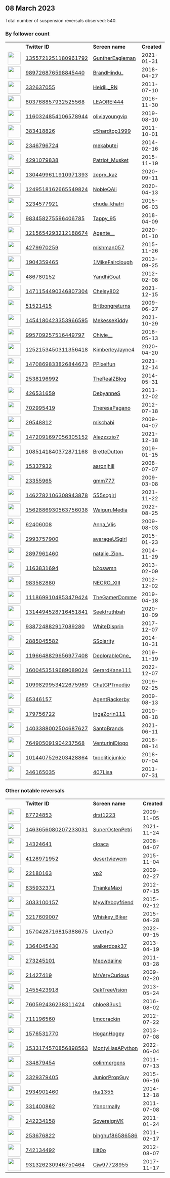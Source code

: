
## 08 March 2023
Total number of suspension reversals observed: 540.

### By follower count
<table><tr><th></th><th align="left">Twitter ID</th><th align="left">Screen name</th>
<th align="left">Created</th><th align="left">Status</th><th align="left">Suspended</th><th align="left">Followers</th>
<tr><td><a href="https://pbs.twimg.com/profile_images/1606836521784512512/Xb-_cXXi_normal.jpg"><img src="https://pbs.twimg.com/profile_images/1606836521784512512/Xb-_cXXi_normal.jpg" width="40px" height="40px" align="center"/></a></td><td><a href="https://twitter.com/intent/user?user_id=1355721251180961792">1355721251180961792</a></td><td><a href="https://twitter.com/GuntherEagleman">GuntherEagleman</a></td><td>2021-01-31</td><td align="center"></td><td>2023-03-06</td><td>308813</td></tr>
<tr><td><a href="https://pbs.twimg.com/profile_images/1665021307514421248/zFzAoico_normal.jpg"><img src="https://pbs.twimg.com/profile_images/1665021307514421248/zFzAoico_normal.jpg" width="40px" height="40px" align="center"/></a></td><td><a href="https://twitter.com/intent/user?user_id=989726876598845440">989726876598845440</a></td><td><a href="https://twitter.com/BrandHindu_">BrandHindu_</a></td><td>2018-04-27</td><td align="center"></td><td>2022-06-29</td><td>53748</td></tr>
<tr><td><a href="https://pbs.twimg.com/profile_images/1637743239523454978/C_9-gO17_normal.jpg"><img src="https://pbs.twimg.com/profile_images/1637743239523454978/C_9-gO17_normal.jpg" width="40px" height="40px" align="center"/></a></td><td><a href="https://twitter.com/intent/user?user_id=332637055">332637055</a></td><td><a href="https://twitter.com/HeidiL_RN">HeidiL_RN</a></td><td>2011-07-10</td><td align="center"></td><td>2023-02-17</td><td>43611</td></tr>
<tr><td><a href="https://pbs.twimg.com/profile_images/1611403096478859277/gak90KqR_normal.jpg"><img src="https://pbs.twimg.com/profile_images/1611403096478859277/gak90KqR_normal.jpg" width="40px" height="40px" align="center"/></a></td><td><a href="https://twitter.com/intent/user?user_id=803768857932525568">803768857932525568</a></td><td><a href="https://twitter.com/LEAOREI444">LEAOREI444</a></td><td>2016-11-30</td><td align="center"></td><td>2023-02-02</td><td>37060</td></tr>
<tr><td><a href="https://pbs.twimg.com/profile_images/1633483517232553987/ExlaVrcD_normal.jpg"><img src="https://pbs.twimg.com/profile_images/1633483517232553987/ExlaVrcD_normal.jpg" width="40px" height="40px" align="center"/></a></td><td><a href="https://twitter.com/intent/user?user_id=1160324854106578944">1160324854106578944</a></td><td><a href="https://twitter.com/oliviayoungvip">oliviayoungvip</a></td><td>2019-08-10</td><td align="center"></td><td>2022-10-20</td><td>29241</td></tr>
<tr><td><a href="https://pbs.twimg.com/profile_images/1265428528817999873/aSn3LFbd_normal.jpg"><img src="https://pbs.twimg.com/profile_images/1265428528817999873/aSn3LFbd_normal.jpg" width="40px" height="40px" align="center"/></a></td><td><a href="https://twitter.com/intent/user?user_id=383418826">383418826</a></td><td><a href="https://twitter.com/c5hardtop1999">c5hardtop1999</a></td><td>2011-10-01</td><td align="center"></td><td></td><td>28609</td></tr>
<tr><td><a href="https://pbs.twimg.com/profile_images/704688444975423488/ud2R-QZf_normal.jpg"><img src="https://pbs.twimg.com/profile_images/704688444975423488/ud2R-QZf_normal.jpg" width="40px" height="40px" align="center"/></a></td><td><a href="https://twitter.com/intent/user?user_id=2346796724">2346796724</a></td><td><a href="https://twitter.com/mekabutei">mekabutei</a></td><td>2014-02-16</td><td align="center"></td><td>2023-02-04</td><td>17118</td></tr>
<tr><td><a href="https://pbs.twimg.com/profile_images/1633214078796587019/5Bbf7b27_normal.jpg"><img src="https://pbs.twimg.com/profile_images/1633214078796587019/5Bbf7b27_normal.jpg" width="40px" height="40px" align="center"/></a></td><td><a href="https://twitter.com/intent/user?user_id=4291079838">4291079838</a></td><td><a href="https://twitter.com/Patriot_Musket">Patriot_Musket</a></td><td>2015-11-19</td><td align="center"></td><td></td><td>16719</td></tr>
<tr><td><a href="https://pbs.twimg.com/profile_images/1666215065098264577/WA2KJ09Y_normal.jpg"><img src="https://pbs.twimg.com/profile_images/1666215065098264577/WA2KJ09Y_normal.jpg" width="40px" height="40px" align="center"/></a></td><td><a href="https://twitter.com/intent/user?user_id=1304499611910971393">1304499611910971393</a></td><td><a href="https://twitter.com/zeprx_kaz">zeprx_kaz</a></td><td>2020-09-11</td><td align="center"></td><td></td><td>15536</td></tr>
<tr><td><a href="https://pbs.twimg.com/profile_images/1636248196493049856/DTQlPAl5_normal.jpg"><img src="https://pbs.twimg.com/profile_images/1636248196493049856/DTQlPAl5_normal.jpg" width="40px" height="40px" align="center"/></a></td><td><a href="https://twitter.com/intent/user?user_id=1249518162665549824">1249518162665549824</a></td><td><a href="https://twitter.com/NobleQAli">NobleQAli</a></td><td>2020-04-13</td><td align="center"></td><td>2022-05-18</td><td>13489</td></tr>
<tr><td><a href="https://pbs.twimg.com/profile_images/1561130287656214528/XwDXUxrH_normal.jpg"><img src="https://pbs.twimg.com/profile_images/1561130287656214528/XwDXUxrH_normal.jpg" width="40px" height="40px" align="center"/></a></td><td><a href="https://twitter.com/intent/user?user_id=3234577921">3234577921</a></td><td><a href="https://twitter.com/chuda_khatri">chuda_khatri</a></td><td>2015-06-03</td><td align="center"></td><td>2022-12-08</td><td>12294</td></tr>
<tr><td><a href="https://pbs.twimg.com/profile_images/1267726646787796992/a1kF_H_J_normal.jpg"><img src="https://pbs.twimg.com/profile_images/1267726646787796992/a1kF_H_J_normal.jpg" width="40px" height="40px" align="center"/></a></td><td><a href="https://twitter.com/intent/user?user_id=983458275596406785">983458275596406785</a></td><td><a href="https://twitter.com/Tappy_95">Tappy_95</a></td><td>2018-04-09</td><td align="center">👋</td><td></td><td>10308</td></tr>
<tr><td><a href="https://pbs.twimg.com/profile_images/1633519337221890073/ynpuvJJv_normal.jpg"><img src="https://pbs.twimg.com/profile_images/1633519337221890073/ynpuvJJv_normal.jpg" width="40px" height="40px" align="center"/></a></td><td><a href="https://twitter.com/intent/user?user_id=1215654293212188674">1215654293212188674</a></td><td><a href="https://twitter.com/Agente__">Agente__</a></td><td>2020-01-10</td><td align="center"></td><td>2022-12-16</td><td>10189</td></tr>
<tr><td><a href="https://pbs.twimg.com/profile_images/942916944860143616/Hy4IDOVx_normal.jpg"><img src="https://pbs.twimg.com/profile_images/942916944860143616/Hy4IDOVx_normal.jpg" width="40px" height="40px" align="center"/></a></td><td><a href="https://twitter.com/intent/user?user_id=4279970259">4279970259</a></td><td><a href="https://twitter.com/mishman057">mishman057</a></td><td>2015-11-26</td><td align="center"></td><td></td><td>9987</td></tr>
<tr><td><a href="https://pbs.twimg.com/profile_images/1496188744503902208/OpERPvep_normal.jpg"><img src="https://pbs.twimg.com/profile_images/1496188744503902208/OpERPvep_normal.jpg" width="40px" height="40px" align="center"/></a></td><td><a href="https://twitter.com/intent/user?user_id=1904359465">1904359465</a></td><td><a href="https://twitter.com/1MikeFairclough">1MikeFairclough</a></td><td>2013-09-25</td><td align="center"></td><td>2022-08-04</td><td>9786</td></tr>
<tr><td><a href="https://pbs.twimg.com/profile_images/1633698109829021696/usKcMK4S_normal.jpg"><img src="https://pbs.twimg.com/profile_images/1633698109829021696/usKcMK4S_normal.jpg" width="40px" height="40px" align="center"/></a></td><td><a href="https://twitter.com/intent/user?user_id=486780152">486780152</a></td><td><a href="https://twitter.com/YandhiGoat">YandhiGoat</a></td><td>2012-02-08</td><td align="center"></td><td>2022-12-22</td><td>9409</td></tr>
<tr><td><a href="https://pbs.twimg.com/profile_images/1478088747816206340/NuPUZ1OP_normal.jpg"><img src="https://pbs.twimg.com/profile_images/1478088747816206340/NuPUZ1OP_normal.jpg" width="40px" height="40px" align="center"/></a></td><td><a href="https://twitter.com/intent/user?user_id=1471154490346807304">1471154490346807304</a></td><td><a href="https://twitter.com/Chelsy802">Chelsy802</a></td><td>2021-12-15</td><td align="center"></td><td>2022-02-13</td><td>9139</td></tr>
<tr><td><a href="https://pbs.twimg.com/profile_images/1666130900197814283/TZTK7jKn_normal.jpg"><img src="https://pbs.twimg.com/profile_images/1666130900197814283/TZTK7jKn_normal.jpg" width="40px" height="40px" align="center"/></a></td><td><a href="https://twitter.com/intent/user?user_id=51521415">51521415</a></td><td><a href="https://twitter.com/Britbongreturns">Britbongreturns</a></td><td>2009-06-27</td><td align="center"></td><td></td><td>8099</td></tr>
<tr><td><a href="https://pbs.twimg.com/profile_images/1513479095757197321/HCOxeQ2L_normal.jpg"><img src="https://pbs.twimg.com/profile_images/1513479095757197321/HCOxeQ2L_normal.jpg" width="40px" height="40px" align="center"/></a></td><td><a href="https://twitter.com/intent/user?user_id=1454180423353966595">1454180423353966595</a></td><td><a href="https://twitter.com/MekesseKiddy">MekesseKiddy</a></td><td>2021-10-29</td><td align="center"></td><td>2022-10-07</td><td>7560</td></tr>
<tr><td><a href="https://pbs.twimg.com/profile_images/1523299312775708673/GBDfNg9S_normal.jpg"><img src="https://pbs.twimg.com/profile_images/1523299312775708673/GBDfNg9S_normal.jpg" width="40px" height="40px" align="center"/></a></td><td><a href="https://twitter.com/intent/user?user_id=995709257516449797">995709257516449797</a></td><td><a href="https://twitter.com/Chivie__">Chivie__</a></td><td>2018-05-13</td><td align="center">🚫</td><td>2022-10-01</td><td>7492</td></tr>
<tr><td><a href="https://pbs.twimg.com/profile_images/1665058439029051394/VAIcldyb_normal.jpg"><img src="https://pbs.twimg.com/profile_images/1665058439029051394/VAIcldyb_normal.jpg" width="40px" height="40px" align="center"/></a></td><td><a href="https://twitter.com/intent/user?user_id=1252153450311356418">1252153450311356418</a></td><td><a href="https://twitter.com/KimberleyJayne4">KimberleyJayne4</a></td><td>2020-04-20</td><td align="center"></td><td>2022-07-19</td><td>7345</td></tr>
<tr><td><a href="https://pbs.twimg.com/profile_images/1472321567073968139/j5DCK3nS_normal.jpg"><img src="https://pbs.twimg.com/profile_images/1472321567073968139/j5DCK3nS_normal.jpg" width="40px" height="40px" align="center"/></a></td><td><a href="https://twitter.com/intent/user?user_id=1470869833826844673">1470869833826844673</a></td><td><a href="https://twitter.com/PPixelfun">PPixelfun</a></td><td>2021-12-14</td><td align="center"></td><td>2023-03-03</td><td>7301</td></tr>
<tr><td><a href="https://pbs.twimg.com/profile_images/1642132955878260737/AykmBAht_normal.jpg"><img src="https://pbs.twimg.com/profile_images/1642132955878260737/AykmBAht_normal.jpg" width="40px" height="40px" align="center"/></a></td><td><a href="https://twitter.com/intent/user?user_id=2538196992">2538196992</a></td><td><a href="https://twitter.com/TheRealZBlog">TheRealZBlog</a></td><td>2014-05-31</td><td align="center"></td><td></td><td>7055</td></tr>
<tr><td><a href="https://pbs.twimg.com/profile_images/1637449456877551619/BFdnGgkW_normal.jpg"><img src="https://pbs.twimg.com/profile_images/1637449456877551619/BFdnGgkW_normal.jpg" width="40px" height="40px" align="center"/></a></td><td><a href="https://twitter.com/intent/user?user_id=426531659">426531659</a></td><td><a href="https://twitter.com/DebyanneS">DebyanneS</a></td><td>2011-12-02</td><td align="center"></td><td>2022-08-05</td><td>6855</td></tr>
<tr><td><a href="https://pbs.twimg.com/profile_images/1633902880154370088/Yn7Wqzpq_normal.jpg"><img src="https://pbs.twimg.com/profile_images/1633902880154370088/Yn7Wqzpq_normal.jpg" width="40px" height="40px" align="center"/></a></td><td><a href="https://twitter.com/intent/user?user_id=702995419">702995419</a></td><td><a href="https://twitter.com/TheresaPagano">TheresaPagano</a></td><td>2012-07-18</td><td align="center"></td><td></td><td>6549</td></tr>
<tr><td><a href="https://pbs.twimg.com/profile_images/1653617980423696385/XiIu8AYN_normal.jpg"><img src="https://pbs.twimg.com/profile_images/1653617980423696385/XiIu8AYN_normal.jpg" width="40px" height="40px" align="center"/></a></td><td><a href="https://twitter.com/intent/user?user_id=29548812">29548812</a></td><td><a href="https://twitter.com/mischabi">mischabi</a></td><td>2009-04-07</td><td align="center"></td><td></td><td>6109</td></tr>
<tr><td><a href="https://pbs.twimg.com/profile_images/1633805362858999809/GZgX-yeF_normal.jpg"><img src="https://pbs.twimg.com/profile_images/1633805362858999809/GZgX-yeF_normal.jpg" width="40px" height="40px" align="center"/></a></td><td><a href="https://twitter.com/intent/user?user_id=1472091697056305152">1472091697056305152</a></td><td><a href="https://twitter.com/Alezzzzio7">Alezzzzio7</a></td><td>2021-12-18</td><td align="center"></td><td>2022-11-11</td><td>5934</td></tr>
<tr><td><a href="https://pbs.twimg.com/profile_images/1636913822647582721/cI9jW2kG_normal.jpg"><img src="https://pbs.twimg.com/profile_images/1636913822647582721/cI9jW2kG_normal.jpg" width="40px" height="40px" align="center"/></a></td><td><a href="https://twitter.com/intent/user?user_id=1085141840372871168">1085141840372871168</a></td><td><a href="https://twitter.com/BretteDutton">BretteDutton</a></td><td>2019-01-15</td><td align="center"></td><td>2022-11-29</td><td>5520</td></tr>
<tr><td><a href="https://pbs.twimg.com/profile_images/636635195324534784/Up-uxZbV_normal.png"><img src="https://pbs.twimg.com/profile_images/636635195324534784/Up-uxZbV_normal.png" width="40px" height="40px" align="center"/></a></td><td><a href="https://twitter.com/intent/user?user_id=15337932">15337932</a></td><td><a href="https://twitter.com/aaronjhill">aaronjhill</a></td><td>2008-07-07</td><td align="center"></td><td></td><td>5511</td></tr>
<tr><td><a href="https://pbs.twimg.com/profile_images/927378579419271168/ByfBA4eR_normal.jpg"><img src="https://pbs.twimg.com/profile_images/927378579419271168/ByfBA4eR_normal.jpg" width="40px" height="40px" align="center"/></a></td><td><a href="https://twitter.com/intent/user?user_id=23355965">23355965</a></td><td><a href="https://twitter.com/gmm777">gmm777</a></td><td>2009-03-08</td><td align="center"></td><td></td><td>5508</td></tr>
<tr><td><a href="https://pbs.twimg.com/profile_images/1567241783934951425/z0p9NWph_normal.jpg"><img src="https://pbs.twimg.com/profile_images/1567241783934951425/z0p9NWph_normal.jpg" width="40px" height="40px" align="center"/></a></td><td><a href="https://twitter.com/intent/user?user_id=1462782106308943878">1462782106308943878</a></td><td><a href="https://twitter.com/555scgirl">555scgirl</a></td><td>2021-11-22</td><td align="center"></td><td>2022-12-25</td><td>5404</td></tr>
<tr><td><a href="https://pbs.twimg.com/profile_images/1630796650967969792/QI0QTZiI_normal.jpg"><img src="https://pbs.twimg.com/profile_images/1630796650967969792/QI0QTZiI_normal.jpg" width="40px" height="40px" align="center"/></a></td><td><a href="https://twitter.com/intent/user?user_id=1562886930563756038">1562886930563756038</a></td><td><a href="https://twitter.com/WaiguruMedia">WaiguruMedia</a></td><td>2022-08-25</td><td align="center"></td><td>2023-03-02</td><td>5348</td></tr>
<tr><td><a href="https://pbs.twimg.com/profile_images/378800000730224644/ee6e02cce11b20f5d229f7d7afd7aa28_normal.jpeg"><img src="https://pbs.twimg.com/profile_images/378800000730224644/ee6e02cce11b20f5d229f7d7afd7aa28_normal.jpeg" width="40px" height="40px" align="center"/></a></td><td><a href="https://twitter.com/intent/user?user_id=62406008">62406008</a></td><td><a href="https://twitter.com/Anna_Vlis">Anna_Vlis</a></td><td>2009-08-03</td><td align="center"></td><td>2022-12-18</td><td>5007</td></tr>
<tr><td><a href="https://pbs.twimg.com/profile_images/950792956025253888/Wm0USfHv_normal.jpg"><img src="https://pbs.twimg.com/profile_images/950792956025253888/Wm0USfHv_normal.jpg" width="40px" height="40px" align="center"/></a></td><td><a href="https://twitter.com/intent/user?user_id=2993757900">2993757900</a></td><td><a href="https://twitter.com/averageUSgirl">averageUSgirl</a></td><td>2015-01-23</td><td align="center"></td><td></td><td>4970</td></tr>
<tr><td><a href="https://pbs.twimg.com/profile_images/1667488060337004544/hw5QOVwQ_normal.jpg"><img src="https://pbs.twimg.com/profile_images/1667488060337004544/hw5QOVwQ_normal.jpg" width="40px" height="40px" align="center"/></a></td><td><a href="https://twitter.com/intent/user?user_id=2897961460">2897961460</a></td><td><a href="https://twitter.com/natalie_Zion_">natalie_Zion_</a></td><td>2014-11-29</td><td align="center"></td><td>2023-02-27</td><td>4940</td></tr>
<tr><td><a href="https://pbs.twimg.com/profile_images/378800000670249101/8103969c137c1e503994227b19553e03_normal.jpeg"><img src="https://pbs.twimg.com/profile_images/378800000670249101/8103969c137c1e503994227b19553e03_normal.jpeg" width="40px" height="40px" align="center"/></a></td><td><a href="https://twitter.com/intent/user?user_id=1163831694">1163831694</a></td><td><a href="https://twitter.com/h2oswmn">h2oswmn</a></td><td>2013-02-09</td><td align="center"></td><td>2022-11-27</td><td>4931</td></tr>
<tr><td><a href="https://pbs.twimg.com/profile_images/1665730625142407169/k9Y1AVa3_normal.jpg"><img src="https://pbs.twimg.com/profile_images/1665730625142407169/k9Y1AVa3_normal.jpg" width="40px" height="40px" align="center"/></a></td><td><a href="https://twitter.com/intent/user?user_id=983582880">983582880</a></td><td><a href="https://twitter.com/NECRO_XIII">NECRO_XIII</a></td><td>2012-12-02</td><td align="center"></td><td></td><td>4856</td></tr>
<tr><td><a href="https://pbs.twimg.com/profile_images/1666144272377053188/CKP1CP2E_normal.jpg"><img src="https://pbs.twimg.com/profile_images/1666144272377053188/CKP1CP2E_normal.jpg" width="40px" height="40px" align="center"/></a></td><td><a href="https://twitter.com/intent/user?user_id=1118699104853479424">1118699104853479424</a></td><td><a href="https://twitter.com/TheGamerDomme">TheGamerDomme</a></td><td>2019-04-18</td><td align="center"></td><td>2022-04-14</td><td>4564</td></tr>
<tr><td><a href="https://pbs.twimg.com/profile_images/1560669572759539713/MPag2JkR_normal.jpg"><img src="https://pbs.twimg.com/profile_images/1560669572759539713/MPag2JkR_normal.jpg" width="40px" height="40px" align="center"/></a></td><td><a href="https://twitter.com/intent/user?user_id=1314494528716451841">1314494528716451841</a></td><td><a href="https://twitter.com/Seektruthbah">Seektruthbah</a></td><td>2020-10-09</td><td align="center"></td><td>2023-02-25</td><td>4419</td></tr>
<tr><td><a href="https://pbs.twimg.com/profile_images/1634063831746899969/p6w4RRMN_normal.jpg"><img src="https://pbs.twimg.com/profile_images/1634063831746899969/p6w4RRMN_normal.jpg" width="40px" height="40px" align="center"/></a></td><td><a href="https://twitter.com/intent/user?user_id=938724882917089280">938724882917089280</a></td><td><a href="https://twitter.com/WhiteDisprin">WhiteDisprin</a></td><td>2017-12-07</td><td align="center">🚫</td><td>2023-01-28</td><td>4346</td></tr>
<tr><td><a href="https://pbs.twimg.com/profile_images/1666250826946596864/O3vx7PTg_normal.jpg"><img src="https://pbs.twimg.com/profile_images/1666250826946596864/O3vx7PTg_normal.jpg" width="40px" height="40px" align="center"/></a></td><td><a href="https://twitter.com/intent/user?user_id=2885045582">2885045582</a></td><td><a href="https://twitter.com/SSolarity">SSolarity</a></td><td>2014-10-31</td><td align="center"></td><td></td><td>4335</td></tr>
<tr><td><a href="https://pbs.twimg.com/profile_images/1587959999522914305/OXieHc8w_normal.jpg"><img src="https://pbs.twimg.com/profile_images/1587959999522914305/OXieHc8w_normal.jpg" width="40px" height="40px" align="center"/></a></td><td><a href="https://twitter.com/intent/user?user_id=1196648829656977408">1196648829656977408</a></td><td><a href="https://twitter.com/DeplorableOne_">DeplorableOne_</a></td><td>2019-11-19</td><td align="center"></td><td>2022-12-08</td><td>4162</td></tr>
<tr><td><a href="https://pbs.twimg.com/profile_images/1660993584139468800/-BmAPw0b_normal.jpg"><img src="https://pbs.twimg.com/profile_images/1660993584139468800/-BmAPw0b_normal.jpg" width="40px" height="40px" align="center"/></a></td><td><a href="https://twitter.com/intent/user?user_id=1600453519689089024">1600453519689089024</a></td><td><a href="https://twitter.com/GerardKane111">GerardKane111</a></td><td>2022-12-07</td><td align="center"></td><td>2023-02-07</td><td>3824</td></tr>
<tr><td><a href="https://pbs.twimg.com/profile_images/1649189377585688579/_Uj6CAon_normal.jpg"><img src="https://pbs.twimg.com/profile_images/1649189377585688579/_Uj6CAon_normal.jpg" width="40px" height="40px" align="center"/></a></td><td><a href="https://twitter.com/intent/user?user_id=1099829953422675969">1099829953422675969</a></td><td><a href="https://twitter.com/ChatGPTmedijo">ChatGPTmedijo</a></td><td>2019-02-25</td><td align="center"></td><td>2022-07-28</td><td>3722</td></tr>
<tr><td><a href="https://pbs.twimg.com/profile_images/1639704874391568384/Nm6HhXMd_normal.jpg"><img src="https://pbs.twimg.com/profile_images/1639704874391568384/Nm6HhXMd_normal.jpg" width="40px" height="40px" align="center"/></a></td><td><a href="https://twitter.com/intent/user?user_id=65346157">65346157</a></td><td><a href="https://twitter.com/AgentRackerby">AgentRackerby</a></td><td>2009-08-13</td><td align="center"></td><td>2023-03-05</td><td>3594</td></tr>
<tr><td><a href="https://pbs.twimg.com/profile_images/1128825276757139457/Tdjv72P5_normal.png"><img src="https://pbs.twimg.com/profile_images/1128825276757139457/Tdjv72P5_normal.png" width="40px" height="40px" align="center"/></a></td><td><a href="https://twitter.com/intent/user?user_id=179756722">179756722</a></td><td><a href="https://twitter.com/IngaZorin111">IngaZorin111</a></td><td>2010-08-18</td><td align="center"></td><td></td><td>3232</td></tr>
<tr><td><a href="https://pbs.twimg.com/profile_images/1639770445946707973/8hHWGjaZ_normal.jpg"><img src="https://pbs.twimg.com/profile_images/1639770445946707973/8hHWGjaZ_normal.jpg" width="40px" height="40px" align="center"/></a></td><td><a href="https://twitter.com/intent/user?user_id=1403388002504687627">1403388002504687627</a></td><td><a href="https://twitter.com/SantoBrands">SantoBrands</a></td><td>2021-06-11</td><td align="center"></td><td>2022-08-31</td><td>3217</td></tr>
<tr><td><a href="https://pbs.twimg.com/profile_images/1363171599067840518/Y-75cVVK_normal.jpg"><img src="https://pbs.twimg.com/profile_images/1363171599067840518/Y-75cVVK_normal.jpg" width="40px" height="40px" align="center"/></a></td><td><a href="https://twitter.com/intent/user?user_id=764905091904237568">764905091904237568</a></td><td><a href="https://twitter.com/VenturiniDiogo">VenturiniDiogo</a></td><td>2016-08-14</td><td align="center"></td><td></td><td>3175</td></tr>
<tr><td><a href="https://pbs.twimg.com/profile_images/1285284440860758022/NXzvvD0K_normal.jpg"><img src="https://pbs.twimg.com/profile_images/1285284440860758022/NXzvvD0K_normal.jpg" width="40px" height="40px" align="center"/></a></td><td><a href="https://twitter.com/intent/user?user_id=1014407526203428864">1014407526203428864</a></td><td><a href="https://twitter.com/txpoliticjunkie">txpoliticjunkie</a></td><td>2018-07-04</td><td align="center"></td><td></td><td>3167</td></tr>
<tr><td><a href="https://pbs.twimg.com/profile_images/459598161896824832/WQBT_tRd_normal.jpeg"><img src="https://pbs.twimg.com/profile_images/459598161896824832/WQBT_tRd_normal.jpeg" width="40px" height="40px" align="center"/></a></td><td><a href="https://twitter.com/intent/user?user_id=346165035">346165035</a></td><td><a href="https://twitter.com/407Lisa">407Lisa</a></td><td>2011-07-31</td><td align="center"></td><td></td><td>3142</td></tr>
</table>

### Other notable reversals
<table><tr><th></th><th align="left">Twitter ID</th><th align="left">Screen name</th>
<th align="left">Created</th><th align="left">Status</th><th align="left">Suspended</th><th align="left">Followers</th>
<tr><td><a href="https://pbs.twimg.com/profile_images/1566889476814557184/w1Kn7ZWQ_normal.jpg"><img src="https://pbs.twimg.com/profile_images/1566889476814557184/w1Kn7ZWQ_normal.jpg" width="40px" height="40px" align="center"/></a></td><td><a href="https://twitter.com/intent/user?user_id=87724853">87724853</a></td><td><a href="https://twitter.com/drst1223">drst1223</a></td><td>2009-11-05</td><td align="center">🔒</td><td>2023-02-09</td><td>9</td></tr>
<tr><td><a href="https://pbs.twimg.com/profile_images/1633834916902502406/meu8ZTHt_normal.jpg"><img src="https://pbs.twimg.com/profile_images/1633834916902502406/meu8ZTHt_normal.jpg" width="40px" height="40px" align="center"/></a></td><td><a href="https://twitter.com/intent/user?user_id=1463656080207233031">1463656080207233031</a></td><td><a href="https://twitter.com/SuperOstenPetri">SuperOstenPetri</a></td><td>2021-11-24</td><td align="center">🚫</td><td>2022-12-17</td><td>2291</td></tr>
<tr><td><a href="https://pbs.twimg.com/profile_images/294070786/ugly_bird_normal.jpg"><img src="https://pbs.twimg.com/profile_images/294070786/ugly_bird_normal.jpg" width="40px" height="40px" align="center"/></a></td><td><a href="https://twitter.com/intent/user?user_id=14324641">14324641</a></td><td><a href="https://twitter.com/cloaca">cloaca</a></td><td>2008-04-07</td><td align="center">🔒</td><td>2023-02-09</td><td>4</td></tr>
<tr><td><a href="https://abs.twimg.com/sticky/default_profile_images/default_profile_normal.png"><img src="https://abs.twimg.com/sticky/default_profile_images/default_profile_normal.png" width="40px" height="40px" align="center"/></a></td><td><a href="https://twitter.com/intent/user?user_id=4128971952">4128971952</a></td><td><a href="https://twitter.com/desertviewcm">desertviewcm</a></td><td>2015-11-04</td><td align="center">🔒</td><td>2023-02-09</td><td>5</td></tr>
<tr><td><a href="https://abs.twimg.com/sticky/default_profile_images/default_profile_normal.png"><img src="https://abs.twimg.com/sticky/default_profile_images/default_profile_normal.png" width="40px" height="40px" align="center"/></a></td><td><a href="https://twitter.com/intent/user?user_id=22180163">22180163</a></td><td><a href="https://twitter.com/vp2">vp2</a></td><td>2009-02-27</td><td align="center">🔒</td><td>2023-02-09</td><td>6</td></tr>
<tr><td><a href="https://pbs.twimg.com/profile_images/1602056967320657926/jASd2X7m_normal.jpg"><img src="https://pbs.twimg.com/profile_images/1602056967320657926/jASd2X7m_normal.jpg" width="40px" height="40px" align="center"/></a></td><td><a href="https://twitter.com/intent/user?user_id=635932371">635932371</a></td><td><a href="https://twitter.com/ThankaMaxi">ThankaMaxi</a></td><td>2012-07-15</td><td align="center">🔒</td><td>2023-02-09</td><td>11</td></tr>
<tr><td><a href="https://pbs.twimg.com/profile_images/1610693486826721307/Yff4sbDl_normal.jpg"><img src="https://pbs.twimg.com/profile_images/1610693486826721307/Yff4sbDl_normal.jpg" width="40px" height="40px" align="center"/></a></td><td><a href="https://twitter.com/intent/user?user_id=3033100157">3033100157</a></td><td><a href="https://twitter.com/Mywifeboyfriend">Mywifeboyfriend</a></td><td>2015-02-12</td><td align="center"></td><td>2023-01-06</td><td>1751</td></tr>
<tr><td><a href="https://pbs.twimg.com/profile_images/1197766917500608518/IcCaPY2X_normal.jpg"><img src="https://pbs.twimg.com/profile_images/1197766917500608518/IcCaPY2X_normal.jpg" width="40px" height="40px" align="center"/></a></td><td><a href="https://twitter.com/intent/user?user_id=3217609007">3217609007</a></td><td><a href="https://twitter.com/Whiskey_Biker">Whiskey_Biker</a></td><td>2015-04-28</td><td align="center">🔒</td><td>2023-02-09</td><td>2</td></tr>
<tr><td><a href="https://pbs.twimg.com/profile_images/1648748481228730369/TsEISIfG_normal.jpg"><img src="https://pbs.twimg.com/profile_images/1648748481228730369/TsEISIfG_normal.jpg" width="40px" height="40px" align="center"/></a></td><td><a href="https://twitter.com/intent/user?user_id=1570428716815388675">1570428716815388675</a></td><td><a href="https://twitter.com/LivertyD">LivertyD</a></td><td>2022-09-15</td><td align="center"></td><td>2022-12-29</td><td>183</td></tr>
<tr><td><a href="https://pbs.twimg.com/profile_images/1252570606014431233/X__uKR1M_normal.jpg"><img src="https://pbs.twimg.com/profile_images/1252570606014431233/X__uKR1M_normal.jpg" width="40px" height="40px" align="center"/></a></td><td><a href="https://twitter.com/intent/user?user_id=1364045430">1364045430</a></td><td><a href="https://twitter.com/walkerdoak37">walkerdoak37</a></td><td>2013-04-19</td><td align="center">🔒</td><td>2023-02-09</td><td>7</td></tr>
<tr><td><a href="https://pbs.twimg.com/profile_images/1332178858645331969/3LX1aGLu_normal.jpg"><img src="https://pbs.twimg.com/profile_images/1332178858645331969/3LX1aGLu_normal.jpg" width="40px" height="40px" align="center"/></a></td><td><a href="https://twitter.com/intent/user?user_id=273245101">273245101</a></td><td><a href="https://twitter.com/Meowdaline">Meowdaline</a></td><td>2011-03-28</td><td align="center">🔒</td><td>2023-02-09</td><td>0</td></tr>
<tr><td><a href="https://pbs.twimg.com/profile_images/1633453937482256384/fTcwOXXz_normal.jpg"><img src="https://pbs.twimg.com/profile_images/1633453937482256384/fTcwOXXz_normal.jpg" width="40px" height="40px" align="center"/></a></td><td><a href="https://twitter.com/intent/user?user_id=21427419">21427419</a></td><td><a href="https://twitter.com/MrVeryCurious">MrVeryCurious</a></td><td>2009-02-20</td><td align="center"></td><td>2022-11-24</td><td>434</td></tr>
<tr><td><a href="https://pbs.twimg.com/profile_images/1635017894831566851/MadR0RPO_normal.jpg"><img src="https://pbs.twimg.com/profile_images/1635017894831566851/MadR0RPO_normal.jpg" width="40px" height="40px" align="center"/></a></td><td><a href="https://twitter.com/intent/user?user_id=1455423918">1455423918</a></td><td><a href="https://twitter.com/OakTreeVision">OakTreeVision</a></td><td>2013-05-24</td><td align="center"></td><td>2022-11-24</td><td>2834</td></tr>
<tr><td><a href="https://pbs.twimg.com/profile_images/767834566572724224/kDmpgkl4_normal.jpg"><img src="https://pbs.twimg.com/profile_images/767834566572724224/kDmpgkl4_normal.jpg" width="40px" height="40px" align="center"/></a></td><td><a href="https://twitter.com/intent/user?user_id=760592436238311424">760592436238311424</a></td><td><a href="https://twitter.com/chloe83us1">chloe83us1</a></td><td>2016-08-02</td><td align="center"></td><td>2023-03-01</td><td>35</td></tr>
<tr><td><a href="https://pbs.twimg.com/profile_images/738182852660056064/ChjzCANf_normal.jpg"><img src="https://pbs.twimg.com/profile_images/738182852660056064/ChjzCANf_normal.jpg" width="40px" height="40px" align="center"/></a></td><td><a href="https://twitter.com/intent/user?user_id=711196560">711196560</a></td><td><a href="https://twitter.com/ljmccrackin">ljmccrackin</a></td><td>2012-07-22</td><td align="center">🔒</td><td>2023-02-09</td><td>0</td></tr>
<tr><td><a href="https://pbs.twimg.com/profile_images/1360993553736998914/LegLwtHb_normal.jpg"><img src="https://pbs.twimg.com/profile_images/1360993553736998914/LegLwtHb_normal.jpg" width="40px" height="40px" align="center"/></a></td><td><a href="https://twitter.com/intent/user?user_id=1576531770">1576531770</a></td><td><a href="https://twitter.com/HoganHogey">HoganHogey</a></td><td>2013-07-08</td><td align="center">🔒</td><td>2023-02-09</td><td>2</td></tr>
<tr><td><a href="https://pbs.twimg.com/profile_images/1608151637809324033/z5iZDRIb_normal.jpg"><img src="https://pbs.twimg.com/profile_images/1608151637809324033/z5iZDRIb_normal.jpg" width="40px" height="40px" align="center"/></a></td><td><a href="https://twitter.com/intent/user?user_id=1533174570856898563">1533174570856898563</a></td><td><a href="https://twitter.com/MontyHasAPython">MontyHasAPython</a></td><td>2022-06-04</td><td align="center">🔒</td><td>2022-12-29</td><td>1121</td></tr>
<tr><td><a href="https://pbs.twimg.com/profile_images/1599662318647857153/cMbQujab_normal.jpg"><img src="https://pbs.twimg.com/profile_images/1599662318647857153/cMbQujab_normal.jpg" width="40px" height="40px" align="center"/></a></td><td><a href="https://twitter.com/intent/user?user_id=334879454">334879454</a></td><td><a href="https://twitter.com/colinmergens">colinmergens</a></td><td>2011-07-13</td><td align="center">🔒</td><td>2023-02-09</td><td>4</td></tr>
<tr><td><a href="https://pbs.twimg.com/profile_images/935270327218819072/rJMkCi82_normal.jpg"><img src="https://pbs.twimg.com/profile_images/935270327218819072/rJMkCi82_normal.jpg" width="40px" height="40px" align="center"/></a></td><td><a href="https://twitter.com/intent/user?user_id=3329379405">3329379405</a></td><td><a href="https://twitter.com/JuniorPropGuy">JuniorPropGuy</a></td><td>2015-06-16</td><td align="center">🔒</td><td>2023-02-09</td><td>1</td></tr>
<tr><td><a href="https://abs.twimg.com/sticky/default_profile_images/default_profile_normal.png"><img src="https://abs.twimg.com/sticky/default_profile_images/default_profile_normal.png" width="40px" height="40px" align="center"/></a></td><td><a href="https://twitter.com/intent/user?user_id=2934901460">2934901460</a></td><td><a href="https://twitter.com/rka1355">rka1355</a></td><td>2014-12-18</td><td align="center"></td><td>2023-02-09</td><td>13</td></tr>
<tr><td><a href="https://pbs.twimg.com/profile_images/1609621221263433732/_AwQ6lFV_normal.jpg"><img src="https://pbs.twimg.com/profile_images/1609621221263433732/_AwQ6lFV_normal.jpg" width="40px" height="40px" align="center"/></a></td><td><a href="https://twitter.com/intent/user?user_id=331400862">331400862</a></td><td><a href="https://twitter.com/Ybnormally">Ybnormally</a></td><td>2011-07-08</td><td align="center"></td><td>2023-02-09</td><td>1111</td></tr>
<tr><td><a href="https://pbs.twimg.com/profile_images/456227915076599808/oxFB_AYt_normal.png"><img src="https://pbs.twimg.com/profile_images/456227915076599808/oxFB_AYt_normal.png" width="40px" height="40px" align="center"/></a></td><td><a href="https://twitter.com/intent/user?user_id=242234158">242234158</a></td><td><a href="https://twitter.com/SovereignVK">SovereignVK</a></td><td>2011-01-24</td><td align="center"></td><td>2023-02-09</td><td>10</td></tr>
<tr><td><a href="https://abs.twimg.com/sticky/default_profile_images/default_profile_normal.png"><img src="https://abs.twimg.com/sticky/default_profile_images/default_profile_normal.png" width="40px" height="40px" align="center"/></a></td><td><a href="https://twitter.com/intent/user?user_id=253676822">253676822</a></td><td><a href="https://twitter.com/bihghuf86586586">bihghuf86586586</a></td><td>2011-02-17</td><td align="center">🔒</td><td>2023-02-09</td><td>0</td></tr>
<tr><td><a href="https://pbs.twimg.com/profile_images/414873010118459392/WzumPrmr_normal.jpeg"><img src="https://pbs.twimg.com/profile_images/414873010118459392/WzumPrmr_normal.jpeg" width="40px" height="40px" align="center"/></a></td><td><a href="https://twitter.com/intent/user?user_id=742134492">742134492</a></td><td><a href="https://twitter.com/jillt0o">jillt0o</a></td><td>2012-08-07</td><td align="center">🔒</td><td>2023-02-09</td><td>4</td></tr>
<tr><td><a href="https://abs.twimg.com/sticky/default_profile_images/default_profile_normal.png"><img src="https://abs.twimg.com/sticky/default_profile_images/default_profile_normal.png" width="40px" height="40px" align="center"/></a></td><td><a href="https://twitter.com/intent/user?user_id=931326230946750464">931326230946750464</a></td><td><a href="https://twitter.com/Cjw97728955">Cjw97728955</a></td><td>2017-11-17</td><td align="center">🔒</td><td>2023-02-09</td><td>3</td></tr>
</table>
